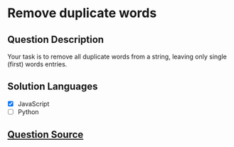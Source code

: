 # Remove duplicate words

## Question Description

Your task is to remove all duplicate words from a string, leaving only single (first) words entries.

## Solution Languages

- [x] JavaScript
- [ ] Python

## [Question Source](https://www.codewars.com/kata/5b39e3772ae7545f650000fc)
